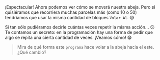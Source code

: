 <gs-attire attire-url="https://raw.githubusercontent.com/MumukiProject/mumuki-guia-gobstones-repeticion-simple-kids/master/assets/attires/config.json"></gs-attire>
<gs-toolbox toolbox-url="https://raw.githubusercontent.com/MumukiProject/mumuki-guia-gobstones-repeticion-simple-kids/master/assets/toolbox_1553708780521.xml"></gs-toolbox>


¡Espectacular! Ahora podemos ver cómo se moverá nuestra abeja. Pero si quisiéramos que recorriera muchas parcelas más (como 10 o 50) tendríamos que usar la misma cantidad de bloques `Volar Al`. :sweat_smile:

Si tan sólo pudiéramos decirle cuántas veces repetir la misma acción… :confused: Te contamos un secreto: en la programación hay una forma de pedir que algo se repita una cierta cantidad de veces. ¡Veamos cómo! :grin:

> Mira de qué forma este `programa` hace volar a la abeja hacia el este. ¿Qué cambió?

